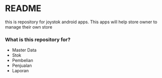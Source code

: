 # README #

this is repository for joystok android apps. This apps will help store owner to manage their own store

### What is this repository for? ###

* Master Data
* Stok
* Pembelian
* Penjualan
* Laporan
